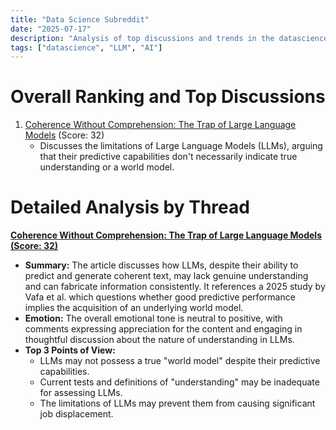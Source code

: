 ```yaml
---
title: "Data Science Subreddit"
date: "2025-07-17"
description: "Analysis of top discussions and trends in the datascience subreddit"
tags: ["datascience", "LLM", "AI"]
---
```


# Overall Ranking and Top Discussions
1.  [Coherence Without Comprehension: The Trap of Large Language Models](https://geometrein.medium.com/coherence-without-comprehension-71424c9ff069) (Score: 32)
    * Discusses the limitations of Large Language Models (LLMs), arguing that their predictive capabilities don't necessarily indicate true understanding or a world model.

# Detailed Analysis by Thread
**[Coherence Without Comprehension: The Trap of Large Language Models (Score: 32)](https://geometrein.medium.com/coherence-without-comprehension-71424c9ff069)**
*  **Summary:** The article discusses how LLMs, despite their ability to predict and generate coherent text, may lack genuine understanding and can fabricate information consistently. It references a 2025 study by Vafa et al. which questions whether good predictive performance implies the acquisition of an underlying world model.
*  **Emotion:** The overall emotional tone is neutral to positive, with comments expressing appreciation for the content and engaging in thoughtful discussion about the nature of understanding in LLMs.
*  **Top 3 Points of View:**
    * LLMs may not possess a true "world model" despite their predictive capabilities.
    * Current tests and definitions of "understanding" may be inadequate for assessing LLMs.
    * The limitations of LLMs may prevent them from causing significant job displacement.
